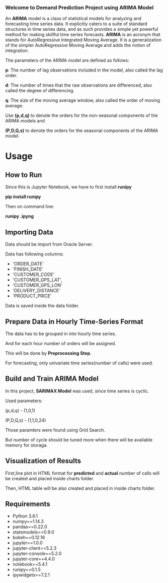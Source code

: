 
### Welcome to Demand Prediction Project using ARIMA Model

An **ARIMA** model is a class of statistical models for analyzing and forecasting time series data.
It explicitly caters to a suite of standard structures in time series data, and as such provides a simple yet powerful method for making skillful time series forecasts.
**ARIMA** is an acronym that stands for AutoRegressive Integrated Moving Average. It is a generalization of the simpler AutoRegressive Moving Average and adds the notion of integration.

The parameters of the ARIMA model are defined as follows:

**p**: The number of lag observations included in the model, also called the lag order.

**d**: The number of times that the raw observations are differenced, also called the degree of differencing.

**q**: The size of the moving average window, also called the order of moving average.

Use **(p,d,q)** to denote the orders for the non-seasonal components of the ARIMA models and 

**(P,D,Q,s)** to denote the orders for the seasonal components of the ARIMA model.


# Usage

## How to Run

Since this is Jupyter Notebook, we have to first install **runipy**

**pip install runipy**

Then on command line:

**runipy <name-of-jupyter-notebook>.ipyng**


## Importing Data

Data should be import from Oracle Server.

Data has following columns:
- 'ORDER_DATE' 
- 'FINISH_DATE'
- 'CUSTOMER_CODE'
- 'CUSTOMER_GPS_LAT',
- 'CUSTOMER_GPS_LON'
- 'DELIVERY_DISTANCE'
- 'PRODUCT_PRICE'

Data is saved inside the data folder.

## Prepare Data in Hourly Time-Series Format

The data has to be grouped in into hourly time series.

And for each hour number of orders will be assigned.

This will be done by **Preprocessing Step**.

For forecasting, only univariate time series(number of calls) were used.

## Build and Train ARIMA Model

In this project, **SARIMAX Model** was used, since time series is cyclic.

Used parameters:

(p,d,q) - (1,0,1)

(P,D,Q,s) - (1,1,0,24)

Those paramters were found using Grid Search.

But number of cycle should be tuned more when there will be available memory for storaga.

## Visualization of Results

First,line plot in HTML format for **predicted** and **actual** number of calls will be created and placed inside charts folder.

Then, HTML table will be also created and placed in inside charts folder.

## Requirements

- Python 3.6.1
- numpy==1.14.3
- pandas==0.22.0
- statsmodels==0.9.0
- bokeh==0.12.16
- jupyter==1.0.0
- jupyter-client==5.2.3
- jupyter-console==5.2.0
- jupyter-core==4.4.0
- notebook==5.4.1
- runipy==0.1.5
- ipywidgets==7.2.1





